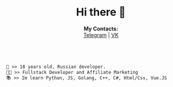 <h1 align="center">Hi there 👋</h1>

<p align="center">
  <b>My Contacts:</b><br>
  <a href="https://t.me/kumchick2">Telegram</a> |
  <a href="https://vk.com/kumchick">VK</a>
  <br><br>

#
```diff

👤 >> 18 years old, Russian developer.
👨‍💻 >> Fullstack Developer and Affiliate Marketing
📚 >> Im learn Python, JS, Golang, C++, C#, Html/Css, Vue.JS
```
#

